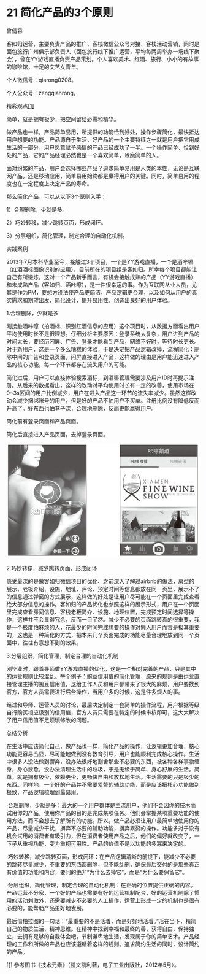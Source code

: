 # 21 简化产品的3个原则

曾倩容

客如归运营，主要负责产品的推广、客栈微信公众号对接、客栈活动营销，同时是面包旅行广州俱乐部负责人（面包旅行线下推广运营，平均每两周举办一场线下聚会），曾在YY游戏直播负责产品策划。个人喜欢美术、红酒、旅行、小小的有故事的咖啡馆，十足的文艺女青年。

个人微信号：qiarong0208。

个人公众号：zengqianrong。

精彩观点[[1]](part0495.xhtml#ch1_back)

简单，就是拥有极少，把空间留给必需和精华。

做产品也一样，产品简单易用，所提供的功能恰到好处，操作步骤简化，最快抵达用户想要的功能。产品源自于生活，好产品的一个主要特征之一就是用户把它用成生活的一部分，用户愿意赋予感情的产品已经成功了一半。一个操作简单、恰到好处的产品，它的产品经理必然也是一个喜欢简单，琢磨简单的人。

面对纷繁的产品，用户会选择哪些产品？追求简单易用是人类的本性，无论是互联网产品，还是移动应用，简单易用始终都是赢得用户的关键。同时，简单易用的程度也在一定程度上决定产品的寿命。

那么简化产品，可以从以下3个原则入手：

1）合理删除，少就是多。

2）巧妙转移，减少跳转页面，形成闭环。

3）分层组织，简化管理，制定合理的自动化机制。

实践案例

2013年7月本科毕业至今，接触过3个项目，一个是YY游戏直播，一个是酒咔嚓（红酒酒标图像识别的应用），目前所在的项目组是客如归。所幸每个项目都能让自己有所锻炼，这对一个产品新手而言，有机会接触成熟的产品（YY游戏直播）和未成熟产品（客如归、酒咔嚓），是一件很幸运的事。作为互联网从业人员，尤其是作为PM，要想方设法使产品更简洁，产品逻辑更合理，以及如何从用户的真实需求和期望出发，简化设计，提升易用性，创造出良好的用户体验。

1.合理删除，少就是多

刚接触酒咔嚓（拍酒标、识别红酒信息的应用）这个项目时，从数据方面看出用户平均使用时长不是很理想。仔细分析主要原因：登录系统太复杂，用户进到产品的时间太长，要经历闪屏、广告、登录才能看到产品，网络不好时，等待时长更长。对于新用户，这是一个多么糟糕的体验，于是决定把产品逻辑改掉，流程简化：删除中间的广告和登录页面，闪屏直接进入产品，这样做的理由是用户能迅速进入产品的核心功能，每一个环节都存在流失用户的可能。

简化过后，用户可以直接体验搜索酒标，到酒窖管理需要涉及用户ID时再提示注册。从后来的数据看出，这样的改动对平均使用时长有一定的改善，使用市场在0~3s区间的用户比例减少，用户在进入产品这一环节的流失率减少。虽然这样改动会减少捆绑账号的用户，但是好的产品不怕用户不买单。注册比例没有降低反而升高了。好东西也怕巷子深，合理地删除，反而更能赢得用户。

简化前有登录页面和产品页面。

简化后直接进入产品页面，去掉登录页面。

![](images/image01769_jpeg)

2.巧妙转移，减少跳转页面，形成闭环

感受最深的是做客如归微信项目的优化、之前深入了解过airbnb的做法，房型的展示、老板介绍、设施、地址、评论、预定时间等信息都放在同一页里，展示不了的信息通过弹窗的方式展示，这样做的好处是让用户尽可能在一个页面里完成查看绝大部分信息的操作。客如归的产品优化也参照这样的展示形式，用户在一个页面里完成查看房间信息、客栈老板简介、设施、地理位置，完成预定时间选择等操作，这样并不会显得冗余，反而一目了然。减少不必要的页面跳转真的很重要，我是一个极度怕麻烦的人，花最少的时间完成想要的操作对懒人用户而言是极其重要的，这也是一种简化的方式，把本来几个页面完成的功能尽量合理地放到同一个页面中，往往有意想不到的效果。

3.分层组织，简化管理，制定合理的自动化机制

刚毕业时，跟着导师做YY游戏直播的优化，这是一个相对完善的产品，只是其中的运营规则比较混乱。举个例子：豌豆信用值的简化管理，原来的规则是由运营直接管理主播的豌豆信用值，这给工作人员和用户都带来了很大的麻烦，用户要找到官方，官方人员需要进行后台操作，当用户多的时候，这是件多烦人的事。

经过和导师、运营人员的讨论，最后决定制定一套简单的操作流程，用户根据等级自行购买相应级别的信用值，官方人员只需要在特定的时候审核即可，这大大解决了用户信用值不足烦琐修改的问题。

总结分析

在生活中应该简化自己，做产品也一样，简化产品的操作，让逻辑更加合理，核心功能更容易凸显，尽可能地做到没有教育引导，用户也能顺利完成核心操作。生活中很多人没法做到摒弃，没办法很好地割舍那些不必要的东西，被各种各样事物缠身，身心疲惫，没办法清理生活中的垃圾，于是无缘于简单、身心舒展的生活。简单，就是拥有极少，依赖更少，更畅快自由和放松地生活。生活需要的只是极少的东西。同样地，一个好的产品并不需要累赘的辅助功能，而是应该把核心功能做到极致，产品逻辑梳理到最易用。

·合理删除，少就是多：最大的一个用户群体是主流用户，他们不会因你的技术而试用你的产品，使用你产品的目的是完成某项任务。他们会掌握某项重要功能的使用方法，而不会想去了解所有的功能。所以，做产品必须让用户最简单地使用你的产品，尽量减少干扰，摒弃不必要的辅助功能，摒弃累赘的操作。功能多对于没有机会试用的消费者有吸引力，但在消费者使用产品之后，他们的偏好就改变了，一下子从重视功能，变为重视可用性。产品的价值不是以功能的多寡来决定的。

·巧妙转移，减少跳转页面，形成闭环：在产品逻辑清晰的前提下，能减少不必要的跳转尽量减少，不重要的东西都删除，但不能乱删，确保最后交付的是那些真正有价值的功能和内容，要问的绝非“为什么去掉它”，而是“为什么要保留它”。

·分层组织，简化管理，制定合理的自动化机制：在正确的位置提供正确的内容。产品运营不分家，一个好的产品也需要有好的运营机制配合，好的运营机制除了惯用的活动刺激外，还需要减少不必要的人工操作，运营上形成一定的机制也是很有必要的，能帮助产品更好地发展。

最后借柏拉图的一句话：“最重要的不是活着，而是好好地活着。”活在当下，精简自己的物质生活、精神思维。在精神中找到幸福和最终的善，获得自由，保持独立，去拥有足够的自我体会吧，节制谦卑地生活，发现属于你的简单艺术。产品经理的工作和所做的产品也应该遵循着这样的规则。追求简约生活的同时，设计简约的产品。

[[1]](part0495.xhtml#ch1) 参考图书《技术元素》（凯文凯利著，电子工业出版社，2012年5月）。
